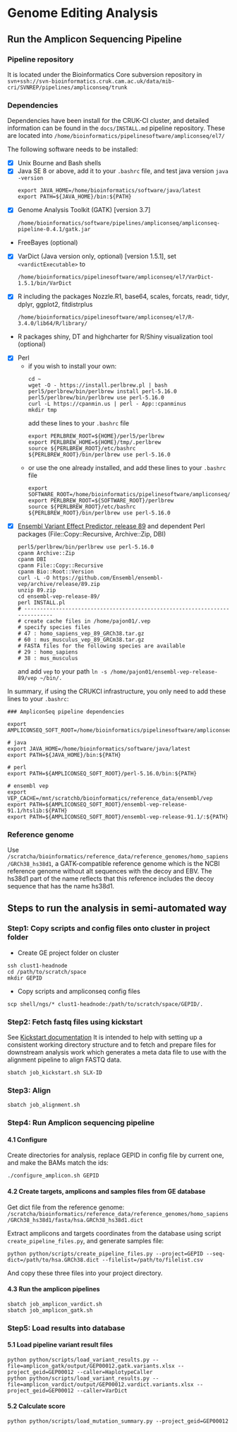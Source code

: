 # Genome Editing Analysis

## Run the Amplicon Sequencing Pipeline

### Pipeline repository

It is located under the Bioinformatics Core subversion repository in
`svn+ssh://svn-bioinformatics.cruk.cam.ac.uk/data/mib-cri/SVNREP/pipelines/ampliconseq/trunk`

### Dependencies

Dependencies have been install for the CRUK-CI cluster, and detailed information can be found in the `docs/INSTALL.md` pipeline repository. These are located into `/home/bioinformatics/pipelinesoftware/ampliconseq/el7/`

The following software needs to be installed:

- [x] Unix Bourne and Bash shells
- [x] Java SE 8 or above, add it to your `.bashrc` file, and test java version `java -version`
  ```
  export JAVA_HOME=/home/bioinformatics/software/java/latest
  export PATH=${JAVA_HOME}/bin:${PATH}
  ```
- [x] Genome Analysis Toolkit (GATK) [version 3.7]
  ```
  /home/bioinformatics/software/pipelines/ampliconseq/ampliconseq-pipeline-0.4.1/gatk.jar
  ```
- FreeBayes (optional)
- [x] VarDict (Java version only, optional) [version 1.5.1], set `<vardictExecutable>` to
  ```
  /home/bioinformatics/pipelinesoftware/ampliconseq/el7/VarDict-1.5.1/bin/VarDict
  ```
- [x] R including the packages Nozzle.R1, base64, scales, forcats, readr, tidyr, dplyr, ggplot2, fitdistrplus
  ```
  /home/bioinformatics/pipelinesoftware/ampliconseq/el7/R-3.4.0/lib64/R/library/
  ```
- R packages shiny, DT and highcharter for R/Shiny visualization tool (optional)
- [x] Perl
  - if you wish to install your own:
    ```
    cd ~
    wget -O - https://install.perlbrew.pl | bash
    perl5/perlbrew/bin/perlbrew install perl-5.16.0
    perl5/perlbrew/bin/perlbrew use perl-5.16.0
    curl -L https://cpanmin.us | perl - App::cpanminus
    mkdir tmp
    ```
    add these lines to your `.bashrc` file
    ```
    export PERLBREW_ROOT=${HOME}/perl5/perlbrew
    export PERLBREW_HOME=${HOME}/tmp/.perlbrew
    source ${PERLBREW_ROOT}/etc/bashrc
    ${PERLBREW_ROOT}/bin/perlbrew use perl-5.16.0
    ```
  - or use the one already installed, and add these lines to your `.bashrc` file
    ```
    export SOFTWARE_ROOT=/home/bioinformatics/pipelinesoftware/ampliconseq/el7
    export PERLBREW_ROOT=${SOFTWARE_ROOT}/perlbrew
    source ${PERLBREW_ROOT}/etc/bashrc
    ${PERLBREW_ROOT}/bin/perlbrew use perl-5.16.0  
    ```
- [x] [Ensembl Variant Effect Predictor, release 89](http://www.ensembl.org/info/docs/tools/vep/script/vep_download.html) and dependent Perl packages (File::Copy::Recursive, Archive::Zip, DBI)
  ```
  perl5/perlbrew/bin/perlbrew use perl-5.16.0
  cpanm Archive::Zip
  cpanm DBI
  cpanm File::Copy::Recursive
  cpanm Bio::Root::Version
  curl -L -O https://github.com/Ensembl/ensembl-vep/archive/release/89.zip
  unzip 89.zip
  cd ensembl-vep-release-89/
  perl INSTALL.pl  
  # ----------------------------------------------------------------------------
  # create cache files in /home/pajon01/.vep
  # specify species files
  # 47 : homo_sapiens_vep_89_GRCh38.tar.gz
  # 60 : mus_musculus_vep_89_GRCm38.tar.gz
  # FASTA files for the following species are available
  # 29 : homo_sapiens
  # 38 : mus_musculus
  ```
  and add `vep` to your path `ln -s /home/pajon01/ensembl-vep-release-89/vep ~/bin/.`

In summary, if using the CRUKCI infrastructure, you only need to add these lines to your `.bashrc`:
```
### AmpliconSeq pipeline dependencies

export AMPLICONSEQ_SOFT_ROOT=/home/bioinformatics/pipelinesoftware/ampliconseq/el7

# java
export JAVA_HOME=/home/bioinformatics/software/java/latest
export PATH=${JAVA_HOME}/bin:${PATH}

# perl
export PATH=${AMPLICONSEQ_SOFT_ROOT}/perl-5.16.0/bin:${PATH}

# ensembl vep
export VEP_CACHE=/mnt/scratchb/bioinformatics/reference_data/ensembl/vep
export PATH=${AMPLICONSEQ_SOFT_ROOT}/ensembl-vep-release-91.1/htslib:${PATH}
export PATH=${AMPLICONSEQ_SOFT_ROOT}/ensembl-vep-release-91.1/:${PATH}
```

### Reference genome

Use `/scratcha/bioinformatics/reference_data/reference_genomes/homo_sapiens/GRCh38_hs38d1`, a GATK-compatible reference genome which is the NCBI reference genome without alt sequences with the decoy and EBV. The hs38d1 part of the name reflects that this reference includes the decoy sequence that has the name hs38d1.

## Steps to run the analysis in semi-automated way

### Step1: Copy scripts and config files onto cluster in project folder

- Create GE project folder on cluster
```
ssh clust1-headnode
cd /path/to/scratch/space
mkdir GEPID
```

- Copy scripts and ampliconseq config files
```
scp shell/ngs/* clust1-headnode:/path/to/scratch/space/GEPID/.
```

### Step2: Fetch fastq files using kickstart

See [Kickstart documentation](http://internal-bioinformatics.cruk.cam.ac.uk/docs/kickstart/usage.html)
It is intended to help with setting up a consistent working directory structure and to fetch and prepare files for downstream analysis work which generates a meta data file to use with the alignment pipeline to align FASTQ data.

```
sbatch job_kickstart.sh SLX-ID
```

### Step3: Align

```
sbatch job_alignment.sh
```

### Step4: Run Amplicon sequencing pipeline

#### 4.1 Configure

Create directories for analysis, replace GEPID in config file by current one, and make the BAMs match the ids:
```
./configure_amplicon.sh GEPID
```

#### 4.2 Create targets, amplicons and samples files from GE database

Get dict file from the reference genome:
`/scratcha/bioinformatics/reference_data/reference_genomes/homo_sapiens/GRCh38_hs38d1/fasta/hsa.GRCh38_hs38d1.dict`

Extract amplicons and targets coordinates from the database using script `create_pipeline_files.py`, and generate samples file:
```
python python/scripts/create_pipeline_files.py --project=GEPID --seq-dict=/path/to/hsa.GRCh38.dict --filelist=/path/to/filelist.csv
```
And copy these three files into your project directory.

#### 4.3 Run the amplicon pipelines

```
sbatch job_amplicon_vardict.sh
sbatch job_amplicon_gatk.sh
```

### Step5: Load results into database

#### 5.1 Load pipeline variant result files

```
python python/scripts/load_variant_results.py --file=amplicon_gatk/output/GEP00012.gatk.variants.xlsx --project_geid=GEP00012 --caller=HaplotypeCaller
python python/scripts/load_variant_results.py --file=amplicon_vardict/output/GEP00012.vardict.variants.xlsx --project_geid=GEP00012 --caller=VarDict
```

#### 5.2 Calculate score

```
python python/scripts/load_mutation_summary.py --project_geid=GEP00012
```

